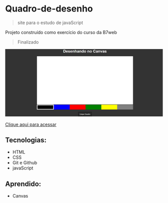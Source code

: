 # Quadro-de-desenho
> site para o estudo de javaScript 

Projeto construído como exercício do curso da B7web
> Finalizado

![Preview](./.github/Preview.png)

[Clique aqui para acessar](https://rafael-damasceno.github.io/Quadro-de-desenho/)

## Tecnologias:

- HTML
- CSS
- Git e Github
- javaScript

## Aprendido:

- Canvas 
